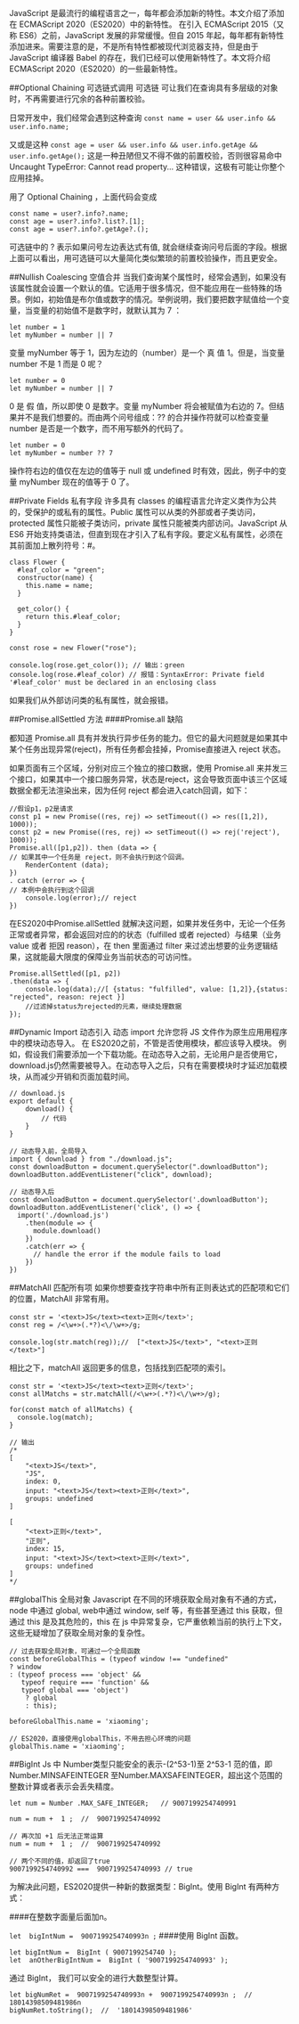 JavaScript 是最流行的编程语言之一，每年都会添加新的特性。本文介绍了添加在 ECMAScript 2020（ES2020）中的新特性。
在引入 ECMAScript 2015（又称 ES6）之前，JavaScript 发展的非常缓慢。但自 2015 年起，每年都有新特性添加进来。需要注意的是，不是所有特性都被现代浏览器支持，但是由于 JavaScript 编译器 Babel 的存在，我们已经可以使用新特性了。本文将介绍 ECMAScript 2020（ES2020）的一些最新特性。

##Optional Chaining 可选链式调用
可选链 可让我们在查询具有多层级的对象时，不再需要进行冗余的各种前置校验。

日常开发中，我们经常会遇到这种查询
`const name = user && user.info && user.info.name;`

又或是这种
`const age = user && user.info && user.info.getAge && user.info.getAge();`
这是一种丑陋但又不得不做的前置校验，否则很容易命中 Uncaught TypeError: Cannot read property... 这种错误，这极有可能让你整个应用挂掉。

用了 Optional Chaining ，上面代码会变成
```
const name = user?.info?.name;
const age = user?.info?.list?.[1];
const age = user?.info?.getAge?.();
```
可选链中的 ? 表示如果问号左边表达式有值, 就会继续查询问号后面的字段。根据上面可以看出，用可选链可以大量简化类似繁琐的前置校验操作，而且更安全。

##Nullish Coalescing 空值合并
当我们查询某个属性时，经常会遇到，如果没有该属性就会设置一个默认的值。它适用于很多情况，但不能应用在一些特殊的场景。例如，初始值是布尔值或数字的情况。举例说明，我们要把数字赋值给一个变量，当变量的初始值不是数字时，就默认其为 7 ：
```
let number = 1
let myNumber = number || 7
```
变量 myNumber 等于 1，因为左边的（number）是一个 真 值 1。但是，当变量 number 不是 1 而是 0 呢？
```
let number = 0
let myNumber = number || 7
```
0 是 假 值，所以即使 0 是数字。变量 myNumber 将会被赋值为右边的 7。但结果并不是我们想要的。而由两个问号组成：?? 的合并操作符就可以检查变量 number 是否是一个数字，而不用写额外的代码了。
```
let number = 0
let myNumber = number ?? 7
```
操作符右边的值仅在左边的值等于 null 或 undefined 时有效，因此，例子中的变量 myNumber 现在的值等于 0 了。

##Private Fields 私有字段
许多具有 classes 的编程语言允许定义类作为公共的，受保护的或私有的属性。Public 属性可以从类的外部或者子类访问，protected 属性只能被子类访问，private 属性只能被类内部访问。JavaScript 从 ES6 开始支持类语法，但直到现在才引入了私有字段。要定义私有属性，必须在其前面加上散列符号：#。
```
class Flower {
  #leaf_color = "green";
  constructor(name) {
    this.name = name;
  }

  get_color() {
    return this.#leaf_color;
  }
}

const rose = new Flower("rose");

console.log(rose.get_color()); // 输出：green
console.log(rose.#leaf_color) // 报错：SyntaxError: Private field '#leaf_color' must be declared in an enclosing class
```
如果我们从外部访问类的私有属性，就会报错。

##Promise.allSettled 方法
####Promise.all 缺陷

都知道 Promise.all 具有并发执行异步任务的能力。但它的最大问题就是如果其中某个任务出现异常(reject)，所有任务都会挂掉，Promise直接进入 reject 状态。

如果页面有三个区域，分别对应三个独立的接口数据，使用 Promise.all 来并发三个接口，如果其中一个接口服务异常，状态是reject，这会导致页面中该三个区域数据全都无法渲染出来，因为任何 reject 都会进入catch回调，如下：
```
//假设p1，p2是请求
const p1 = new Promise((res, rej) => setTimeout(() => res([1,2]), 1000));
const p2 = new Promise((res, rej) => setTimeout(() => rej('reject'), 1000));
Promise.all([p1,p2]). then (data => {
// 如果其中一个任务是 reject，则不会执行到这个回调。
	RenderContent (data);
})
. catch (error => {
// 本例中会执行到这个回调
	console.log(error);// reject
})
```
在ES2020中Promise.allSettled 就解决这问题，如果并发任务中，无论一个任务正常或者异常，都会返回对应的的状态（fulfilled 或者 rejected）与结果（业务value 或者 拒因 reason），在 then 里面通过 filter 来过滤出想要的业务逻辑结果，这就能最大限度的保障业务当前状态的可访问性。
```
Promise.allSettled([p1, p2])
.then(data => {
	console.log(data);//[ {status: "fulfilled", value: [1,2]},{status: "rejected", reason: reject }]
	//过滤掉status为rejected的元素，继续处理数据
});

```
##Dynamic Import 动态引入
动态 import 允许您将 JS 文件作为原生应用用程序中的模块动态导入。 在 ES2020之前，不管是否使用模块，都应该导入模块。
例如，假设我们需要添加一个下载功能。在动态导入之前，无论用户是否使用它，download.js仍然需要被导入。在动态导入之后，只有在需要模块时才延迟加载模块，从而减少开销和页面加载时间。
```
// download.js
export default {
    download() {
        // 代码
    }
}

// 动态导入前，全局导入
import { download } from "./download.js";
const downloadButton = document.querySelector(".downloadButton");
downloadButton.addEventListener("click", download);

// 动态导入后
const downloadButton = document.querySelector('.downloadButton');
downloadButton.addEventListener('click', () => {
  import('./download.js')
    .then(module => {
      module.download()
    })
    .catch(err => {
      // handle the error if the module fails to load
    })
})
```
##MatchAll 匹配所有项
如果你想要查找字符串中所有正则表达式的匹配项和它们的位置，MatchAll 非常有用。
```
const str = '<text>JS</text><text>正则</text>';
const reg = /<\w+>(.*?)<\/\w+>/g;

console.log(str.match(reg));//  ["<text>JS</text>", "<text>正则</text>"]
```
相比之下，matchAll 返回更多的信息，包括找到匹配项的索引。
```
const str = '<text>JS</text><text>正则</text>';
const allMatchs = str.matchAll(/<\w+>(.*?)<\/\w+>/g);

for(const match of allMatchs) {
  console.log(match);
}

// 输出
/*
[
    "<text>JS</text>",
    "JS",
    index: 0,
    input: "<text>JS</text><text>正则</text>",
    groups: undefined
]

[
    "<text>正则</text>",
    "正则",
    index: 15,
    input: "<text>JS</text><text>正则</text>",
    groups: undefined
]
*/
```
##globalThis 全局对象
Javascript 在不同的环境获取全局对象有不通的方式，node 中通过 global, web中通过 window, self 等，有些甚至通过 this 获取，但通过 this 是及其危险的，this 在 js 中异常复杂，它严重依赖当前的执行上下文，这些无疑增加了获取全局对象的复杂性。
```
// 过去获取全局对象，可通过一个全局函数
const beforeGlobalThis = (typeof window !== "undefined"
? window
: (typeof process === 'object' &&
   typeof require === 'function' &&
   typeof global === 'object')
    ? global
    : this);

beforeGlobalThis.name = 'xiaoming';

// ES2020，直接使用globalThis，不用去担心环境的问题
globalThis.name = 'xiaoming';
```
##BigInt
Js 中 Number类型只能安全的表示-(2^53-1)至 2^53-1 范的值，即Number.MINSAFEINTEGER 至Number.MAXSAFEINTEGER，超出这个范围的整数计算或者表示会丢失精度。
```
let num = Number .MAX_SAFE_INTEGER;   // 9007199254740991

num = num +  1 ;  //  9007199254740992

// 再次加 +1 后无法正常运算
num = num +  1 ;  //  9007199254740992

// 两个不同的值，却返回了true
9007199254740992 ===  9007199254740993 // true
```
为解决此问题，ES2020提供一种新的数据类型：BigInt。使用 BigInt 有两种方式：

####在整数字面量后面加n。

`let  bigIntNum =  9007199254740993n ;`
####使用 BigInt 函数。
```
let bigIntNum =  BigInt ( 9007199254740 );
let  anOtherBigIntNum =  BigInt ( '9007199254740993' );
```
通过 BigInt， 我们可以安全的进行大数整型计算。
```
let bigNumRet =  9007199254740993n +  9007199254740993n ;  // 18014398509481986n
bigNumRet.toString();  //  '18014398509481986'
```














